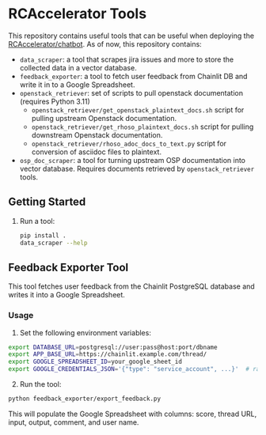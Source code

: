 # RCAccelerator Tools

This repository contains useful tools that can be useful when deploying the
[RCAccelerator/chatbot](https://github.com/RCAccelerator/chatbot). As of now,
this repository contains:

- `data_scraper`: a tool that scrapes jira issues and more to store the collected data
in a vector database.
- `feedback_exporter`: a tool to fetch user feedback from Chainlit DB and write it in to a Google Spreadsheet.
- `openstack_retriever`: set of scripts to pull openstack documentation (requires Python 3.11)
   - `openstack_retriever/get_openstack_plaintext_docs.sh` script for pulling upstream Openstack documentation.
   - `openstack_retriever/get_rhoso_plaintext_docs.sh` script for pulling downstream Openstack documentation.
   - `openstack_retriever/rhoso_adoc_docs_to_text.py` script for conversion of asciidoc files to plaintext.
- `osp_doc_scraper`: a tool for turning upstream OSP documentation into vector database. Requires documents retrieved by `openstack_retriever` tools.

## Getting Started

1. Run a tool:
   ```bash
   pip install .
   data_scraper --help
   ```

## Feedback Exporter Tool

This tool fetches user feedback from the Chainlit PostgreSQL database and writes it into a Google Spreadsheet.

### Usage

1. Set the following environment variables:

```bash
export DATABASE_URL=postgresql://user:pass@host:port/dbname
export APP_BASE_URL=https://chainlit.example.com/thread/
export GOOGLE_SPREADSHEET_ID=your_google_sheet_id
export GOOGLE_CREDENTIALS_JSON='{"type": "service_account", ...}'  # raw JSON string
```

2. Run the tool:

```bash
python feedback_exporter/export_feedback.py
```

This will populate the Google Spreadsheet with columns: score, thread URL, input, output, comment, and user name.
